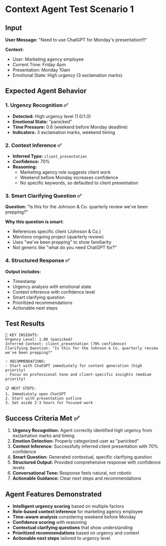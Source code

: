 # Context Agent Test Scenario 1

## Input
**User Message:** "Need to use ChatGPT for Monday's presentation!!!"

**Context:**
- User: Marketing agency employee
- Current Time: Friday 4pm
- Presentation: Monday 10am
- Emotional State: High urgency (3 exclamation marks)

## Expected Agent Behavior

### 1. Urgency Recognition ✅
- **Detected:** High urgency level (1.0/1.0)
- **Emotional State:** "panicked"
- **Time Pressure:** 0.6 (weekend before Monday deadline)
- **Indicators:** 3 exclamation marks, weekend timing

### 2. Context Inference ✅
- **Inferred Type:** `client_presentation`
- **Confidence:** 70%
- **Reasoning:**
  - Marketing agency role suggests client work
  - Weekend before Monday increases confidence
  - No specific keywords, so defaulted to client presentation

### 3. Smart Clarifying Question ✅
**Question:** "Is this for the Johnson & Co. quarterly review we've been prepping?"

**Why this question is smart:**
- References specific client (Johnson & Co.)
- Mentions ongoing project (quarterly review)
- Uses "we've been prepping" to show familiarity
- Not generic like "what do you need ChatGPT for?"

### 4. Structured Response ✅
**Output includes:**
- Timestamp
- Urgency analysis with emotional state
- Context inference with confidence level
- Smart clarifying question
- Prioritized recommendations
- Actionable next steps

## Test Results

```
🎯 KEY INSIGHTS:
Urgency Level: 1.00 (panicked)
Inferred Context: client_presentation (70% confidence)
Clarifying Question: "Is this for the Johnson & Co. quarterly review we've been prepping?"

💡 RECOMMENDATIONS:
- Start with ChatGPT immediately for content generation (high priority)
- Focus on professional tone and client-specific insights (medium priority)

📋 NEXT STEPS:
1. Immediately open ChatGPT
2. Start with presentation outline
3. Set aside 2-3 hours for focused work
```

## Success Criteria Met ✅

1. **Urgency Recognition:** Agent correctly identified high urgency from exclamation marks and timing
2. **Emotion Detection:** Properly categorized user as "panicked" 
3. **Context Inference:** Successfully inferred client presentation with 70% confidence
4. **Smart Question:** Generated contextual, specific clarifying question
5. **Structured Output:** Provided comprehensive response with confidence levels
6. **Conversational Tone:** Response feels natural, not robotic
7. **Actionable Guidance:** Clear next steps and recommendations

## Agent Features Demonstrated

- **Intelligent urgency scoring** based on multiple factors
- **Role-based context inference** for marketing agency employee
- **Time-aware analysis** considering weekend before Monday
- **Confidence scoring** with reasoning
- **Contextual clarifying questions** that show understanding
- **Prioritized recommendations** based on urgency and context
- **Actionable next steps** tailored to urgency level
